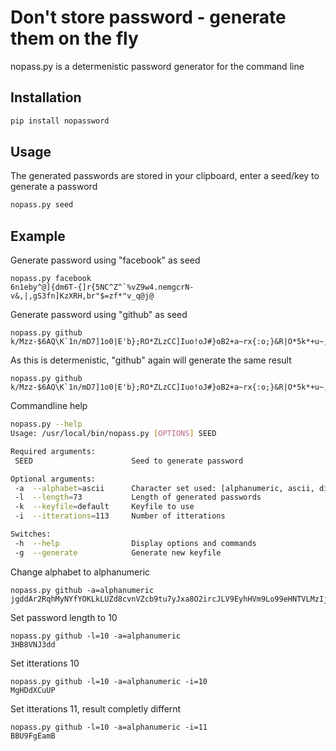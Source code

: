 # Don't store password - generate them on the fly
nopass.py is a determenistic password generator for the command line

## Installation
```bash
pip install nopassword
```

## Usage
The generated passwords are stored in your clipboard, enter a seed/key to generate a password


```bash
nopass.py seed
```

## Example
Generate password using "facebook" as seed
```
nopass.py facebook
6n1eby^@]{dm6T-{]r{5NC^Z^`%vZ9w4.nemgcrN-v&,|,gS3fn]KzXRH,br"$=zf*"v_q@j@
```

Generate password using "github" as seed
```
nopass.py github
k/Mzz-$6AQ\K`1n/mD7]1o0|E'b};RO*ZLzCC]Iuo!oJ#}oB2+a~rx{:o;}&R|O*5k*+u~,%@
```

As this is determenistic, "github" again will generate the same result
```
nopass.py github
k/Mzz-$6AQ\K`1n/mD7]1o0|E'b};RO*ZLzCC]Iuo!oJ#}oB2+a~rx{:o;}&R|O*5k*+u~,%@
```

Commandline help
```bash
nopass.py --help
Usage: /usr/local/bin/nopass.py [OPTIONS] SEED

Required arguments:
 SEED                      Seed to generate password

Optional arguments:
 -a  --alphabet=ascii      Character set used: [alphanumeric, ascii, digits]
 -l  --length=73           Length of generated passwords
 -k  --keyfile=default     Keyfile to use
 -i  --itterations=113     Number of itterations

Switches:
 -h  --help                Display options and commands
 -g  --generate            Generate new keyfile
```

Change alphabet to alphanumeric
```
nopass.py github -a=alphanumeric
jgddAr2RqhMyNYfYOKLkLUZd8cvnVZcb9tu7yJxa8O2ircJLV9EyhHVm9Lo99eHNTVLMzIj0g
```

Set password length to 10
```
nopass.py github -l=10 -a=alphanumeric
3HB8VNJ3dd
```


Set itterations 10
```
nopass.py github -l=10 -a=alphanumeric -i=10
MgHDdXCuUP
```

Set itterations 11, result completly differnt
```
nopass.py github -l=10 -a=alphanumeric -i=11
BBU9FgEamB
```

